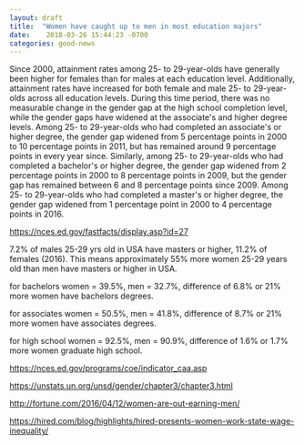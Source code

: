 ```yaml
---
layout: draft
title:  "Women have caught up to men in most education majors"
date:    2018-03-26 15:44:23 -0700
categories: good-news
---
```



Since 2000, attainment rates among 25- to 29-year-olds have generally been higher for females than for males at each education level. Additionally, attainment rates have increased for both female and male 25- to 29-year-olds across all education levels. During this time period, there was no measurable change in the gender gap at the high school completion level, while the gender gaps have widened at the associate's and higher degree levels. Among 25- to 29-year-olds who had completed an associate's or higher degree, the gender gap widened from 5 percentage points in 2000 to 10 percentage points in 2011, but has remained around 9 percentage points in every year since. Similarly, among 25- to 29-year-olds who had completed a bachelor's or higher degree, the gender gap widened from 2 percentage points in 2000 to 8 percentage points in 2009, but the gender gap has remained between 6 and 8 percentage points since 2009. Among 25- to 29-year-olds who had completed a master's or higher degree, the gender gap widened from 1 percentage point in 2000 to 4 percentage points in 2016.

https://nces.ed.gov/fastfacts/display.asp?id=27

7.2% of males 25-29 yrs old in USA have masters or higher, 11.2% of females (2016). This means approximately 55% more women 25-29 years old than men have masters or higher in USA.

for bachelors
women = 39.5%, men = 32.7%, difference of 6.8% or 21% more women have bachelors degrees.

for associates
women = 50.5%, men = 41.8%, difference of 8.7% or 21% more women have associates degrees.

for high school
women = 92.5%, men = 90.9%, difference of 1.6% or 1.7% more women graduate high school.



https://nces.ed.gov/programs/coe/indicator_caa.asp

https://unstats.un.org/unsd/gender/chapter3/chapter3.html

http://fortune.com/2016/04/12/women-are-out-earning-men/

https://hired.com/blog/highlights/hired-presents-women-work-state-wage-inequality/